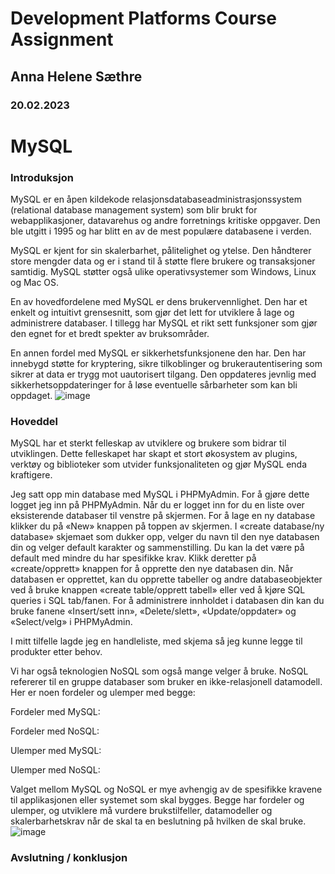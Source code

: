 # Development Platforms Course Assignment
## Anna Helene Sæthre
### 20.02.2023

# MySQL
### Introduksjon
MySQL er en åpen kildekode relasjonsdatabaseadministrasjonssystem (relational database management system) som blir brukt for webapplikasjoner, datavarehus og andre forretnings kritiske oppgaver.
Den ble utgitt i 1995 og har blitt en av de mest populære databasene i verden.

MySQL er kjent for sin skalerbarhet, pålitelighet og ytelse. Den håndterer store mengder data og er i stand til å støtte flere brukere og transaksjoner samtidig. MySQL støtter også ulike operativsystemer som Windows, Linux og Mac OS.

En av hovedfordelene med MySQL er dens brukervennlighet. Den har et enkelt og intuitivt grensesnitt, som gjør det lett for utviklere å lage og administrere databaser. I tillegg har MySQL et rikt sett funksjoner som gjør den egnet for et bredt spekter av bruksområder. 

En annen fordel med MySQL er sikkerhetsfunksjonene den har. Den har innebygd støtte for kryptering, sikre tilkoblinger og brukerautentisering som sikrer at data er trygg mot uautorisert tilgang. Den oppdateres jevnlig med sikkerhetsoppdateringer for å løse eventuelle sårbarheter som kan bli oppdaget. 
![image](https://user-images.githubusercontent.com/91527942/219094254-57ab05a3-4600-4c8e-93a3-53ad7fba913c.png)

### Hoveddel
MySQL har et sterkt felleskap av utviklere og brukere som bidrar til utviklingen. Dette felleskapet har skapt et stort økosystem av plugins, verktøy og biblioteker som utvider funksjonaliteten og gjør MySQL enda kraftigere. 

Jeg satt opp min database med MySQL i PHPMyAdmin. For å gjøre dette logget jeg inn på PHPMyAdmin. Når du er logget inn for du en liste over eksisterende databaser til venstre på skjermen. For å lage en ny database klikker du på «New» knappen på toppen av skjermen.
I «create database/ny database» skjemaet som dukker opp, velger du navn til den nye databasen din og velger default karakter og sammenstilling. Du kan la det være på default med mindre du har spesifikke krav.
Klikk deretter på «create/opprett» knappen for å opprette den nye databasen din.
Når databasen er opprettet, kan du opprette tabeller og andre databaseobjekter ved å bruke knappen «create table/opprett tabell» eller ved å kjøre SQL queries i SQL tab/fanen. 
For å administrere innholdet i databasen din kan du bruke fanene «Insert/sett inn», «Delete/slett», «Update/oppdater» og «Select/velg» i PHPMyAdmin. 

I mitt tilfelle lagde jeg en handleliste, med skjema så jeg kunne legge til produkter etter behov.


Vi har også teknologien NoSQL som også mange velger å bruke. NoSQL refererer til en gruppe databaser som bruker en ikke-relasjonell datamodell. Her er noen fordeler og ulemper med begge:

Fordeler med MySQL:

Fordeler med NoSQL:

Ulemper med MySQL:

Ulemper med NoSQL:

Valget mellom MySQL og NoSQL er mye avhengig av de spesifikke kravene til applikasjonen eller systemet som skal bygges. Begge har fordeler og ulemper, og utviklere må vurdere brukstilfeller, datamodeller og skalerbarhetskrav når de skal ta en beslutning på hvilken de skal bruke.
![image](https://user-images.githubusercontent.com/91527942/219094559-95c472e7-1a6a-4f17-a6f3-da07cd82688f.png)


### Avslutning / konklusjon 
